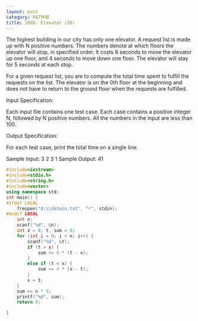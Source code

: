 ```yaml
---
layout: post
category: PAT甲题
title: 1008. Elevator (20)
---
```

The highest building in our city has only one elevator. A request list is made up with N positive numbers. The numbers denote at which floors the elevator will stop, in specified order. It costs 6 seconds to move the elevator up one floor, and 4 seconds to move down one floor. The elevator will stay for 5 seconds at each stop.

For a given request list, you are to compute the total time spent to fulfill the requests on the list. The elevator is on the 0th floor at the beginning and does not have to return to the ground floor when the requests are fulfilled.

Input Specification:

Each input file contains one test case. Each case contains a positive integer N, followed by N positive numbers. All the numbers in the input are less than 100.

Output Specification:

For each test case, print the total time on a single line.

Sample Input:
3 2 3 1
Sample Output:
41
```c++
#include<iostream>
#include<stdio.h>
#include<string.h>
#include<vector>
using namespace std;
int main() {
#ifdef LOCAL
	freopen("d:\\datain.txt", "r", stdin);
#endif LOCAL
	int n;
	scanf("%d", &n);
	int x = 0, t, sum = 0;
	for (int i = 0; i < n; i++) {
		scanf("%d", &t);
		if (t > x) {
			sum += 6 * (t - x);
		}
		else if (t < x) {
			sum += 4 * (x - t);
		}
		x = t;
	}
	sum += n * 5;
	printf("%d", sum);
	return 0;

}
```
